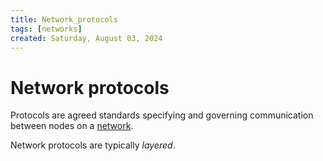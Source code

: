 ```yaml
---
title: Network_protocols
tags: [networks]
created: Saturday, August 03, 2024
---
```


# Network protocols

Protocols are agreed standards specifying and governing communication between
nodes on a [network](Network_fundamentals.md).

Network protocols are typically _layered_.
